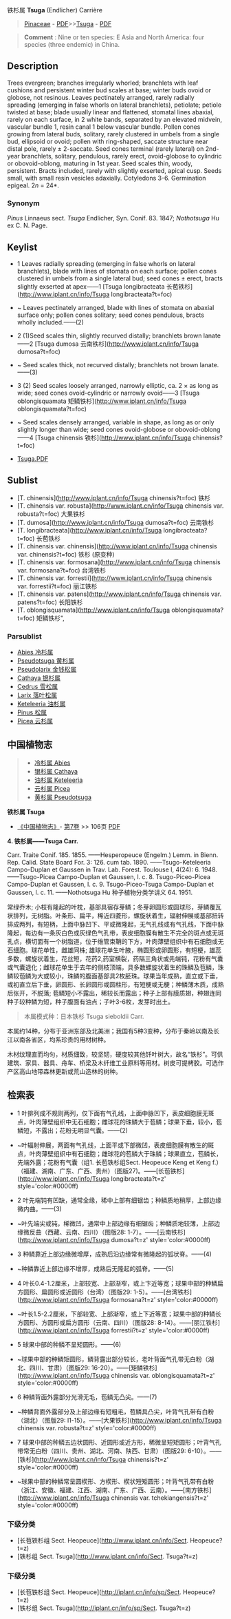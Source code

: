 铁杉属 **Tsuga** (Endlicher) Carrière

> [Pinaceae](http://www.iplant.cn/info/Pinaceae?t=foc) - [PDF](http://www.iplant.cn/foc/pdf/Pinaceae.pdf)>>[Tsuga](http://www.iplant.cn/info/Tsuga?t=foc) - [PDF](http://www.iplant.cn/foc/pdf/Tsuga.pdf)


> **Comment** : 
> Nine or ten species: E Asia and North America: four species (three endemic) in China.

## Description

Trees evergreen; branches irregularly whorled; branchlets with leaf cushions and persistent winter bud scales at base; winter buds ovoid or globose, not resinous. Leaves pectinately arranged, rarely radially spreading (emerging in false whorls on lateral branchlets), petiolate; petiole twisted at base; blade usually linear and flattened, stomatal lines abaxial, rarely on each surface, in 2 white bands, separated by an elevated midvein, vascular bundle 1, resin canal 1 below vascular bundle. Pollen cones growing from lateral buds, solitary, rarely clustered in umbels from a single bud, ellipsoid or ovoid; pollen with ring-shaped, saccate structure near distal pole, rarely ±  2-saccate. Seed cones terminal (rarely lateral) on 2nd-year branchlets, solitary, pendulous, rarely erect, ovoid-globose to cylindric or obovoid-oblong, maturing in 1st year. Seed scales thin, woody, persistent. Bracts included, rarely with slightly exserted, apical cusp. Seeds small, with small resin vesicles adaxially. Cotyledons 3-6. Germination epigeal. 2*n* = 24*.

### Synonym
*Pinus* Linnaeus sect. *Tsuga* Endlicher, Syn. Conif. 83. 1847; *Nothotsuga* Hu ex C. N. Page.


## Keylist

* 1 Leaves radially spreading (emerging in false whorls on lateral branchlets), blade with lines of stomata on each surface; pollen cones clustered in umbels from a single lateral bud; seed cones ± erect, bracts slightly exserted at apex——1 [Tsuga longibracteata 长苞铁杉](http://www.iplant.cn/info/Tsuga longibracteata?t=foc)
* ~ Leaves pectinately arranged, blade with lines of stomata on abaxial surface only; pollen cones solitary; seed cones pendulous, bracts wholly included.——(2)

* 2 (1)Seed scales thin, slightly recurved distally; branchlets brown lanate——2 [Tsuga dumosa 云南铁杉](http://www.iplant.cn/info/Tsuga dumosa?t=foc)
* ~ Seed scales thick, not recurved distally; branchlets not brown lanate.——(3)

* 3 (2) Seed scales loosely arranged, narrowly elliptic, ca. 2 × as long as wide; seed cones ovoid-cylindric or narrowly ovoid——3 [Tsuga oblongisquamata 矩鳞铁杉](http://www.iplant.cn/info/Tsuga oblongisquamata?t=foc)
* ~ Seed scales densely arranged, variable in shape, as long as or only slightly longer than wide; seed cones ovoid-globose or obovoid-oblong——4 [Tsuga chinensis 铁杉](http://www.iplant.cn/info/Tsuga chinensis?t=foc)


* [Tsuga.PDF](http://www.iplant.cn/foc/pdf/Tsuga.pdf)

## Sublist

* [T.  chinensis](http://www.iplant.cn/info/Tsuga chinensis?t=foc)
 铁杉
* [T.  chinensis var. robusta](http://www.iplant.cn/info/Tsuga chinensis var. robusta?t=foc)
 大果铁杉
* [T.  dumosa](http://www.iplant.cn/info/Tsuga dumosa?t=foc)
 云南铁杉
* [T.  longibracteata](http://www.iplant.cn/info/Tsuga longibracteata?t=foc)
 长苞铁杉
* [T.  chinensis var. chinensis](http://www.iplant.cn/info/Tsuga chinensis var. chinensis?t=foc)
 铁杉 (原变种)
* [T.  chinensis var. formosana](http://www.iplant.cn/info/Tsuga chinensis var. formosana?t=foc)
 台湾铁杉
* [T.  chinensis var. forrestii](http://www.iplant.cn/info/Tsuga chinensis var. forrestii?t=foc)
 丽江铁杉
* [T.  chinensis var. patens](http://www.iplant.cn/info/Tsuga chinensis var. patens?t=foc)
 长阳铁杉
* [T.  oblongisquamata](http://www.iplant.cn/info/Tsuga oblongisquamata?t=foc) 矩鳞铁杉",

### Parsublist

* [Abies  冷杉属](Abies-冷杉属.md)
* [Pseudotsuga  黄杉属](http://www.iplant.cn/info/Pseudotsuga?t=foc)
* [Pseudolarix  金钱松属](http://www.iplant.cn/info/Pseudolarix?t=foc)
* [Cathaya  银杉属](http://www.iplant.cn/info/Cathaya?t=foc)
* [Cedrus  雪松属](http://www.iplant.cn/info/Cedrus?t=foc)
* [Larix  落叶松属](http://www.iplant.cn/info/Larix?t=foc)
* [Keteleeria  油杉属](http://www.iplant.cn/info/Keteleeria?t=foc)
* [Pinus  松属](http://www.iplant.cn/info/Pinus?t=foc)
* [Picea  云杉属](http://www.iplant.cn/info/Picea?t=foc)


## 中国植物志

> * [冷杉属  Abies](Abies-冷杉属.md)
> * [银杉属  Cathaya](Cathaya-银杉属.md)
> * [油杉属  Keteleeria](http://www.iplant.cn/info/Keteleeria?t=z)
> * [云杉属  Picea](http://www.iplant.cn/info/Picea?t=z)
> * [黄杉属  Pseudotsuga](http://www.iplant.cn/info/Pseudotsuga?t=z)


**铁杉属 Tsuga**

* [《中国植物志》](http://www.iplant.cn/frps)- [第7卷](http://www.iplant.cn/frps/vol/7) >> 106页 [PDF](http://www.iplant.cn/frps/pdf/7/106y.pdf)


**4. 铁杉属——Tsuga Carr.**

Carr. Traite Conif. 185. 1855. ——Hesperopeuce (Engelm.) Lemm. in Bienn. Rep. Calid. State Board For. 3: 126. cum tab. 1890. ——Tsugo-Keteleeria Campo-Duplan et Gaussen in Trav. Lab. Forest. Toulouse Ⅰ, 4(24): 6. 1948. ——Tsugo-Picea Campo-Duplan et Gaussen, l. c. 8. Tsugo-Piceo-Picea Campo-Duplan et Gaussen, l. c. 9. Tsugo-Piceo-Tsuga Campo-Duplan et Gaussen, l. c. 11. ——Nothotsuga Hu 种子植物分类学讲义 64. 1951.

常绿乔木; 小枝有隆起的叶枕，基部具宿存芽鳞；冬芽卵圆形或圆球形，芽鳞覆瓦状排列，无树脂。叶条形、扁平，稀近四菱形，螺旋状着生，辐射伸展或基部扭转排成两列，有短柄，上面中脉凹下、平或微隆起，无气孔线或有气孔线，下面中脉隆起，每边有一条灰白色或灰绿色气孔带，表皮细胞膜有散生不完全的斑点或无斑孔点，横切面有一个树脂道，位于维管束鞘的下方，叶肉薄壁组织中有石细胞或无石细胞。球花单性，雌雄同株; 雄球花单生叶腋，椭圆形或卵圆形，有短梗，雄蕊多数，螺旋状着生，花丝短，花药2,药室横裂，药隔三角状或先端钝，花粉有气囊或气囊退化；雌球花单生于去年的侧枝顶端，具多数螺旋状着生的珠鳞及苞鳞，珠鳞较苞鳞为大或较小，珠鳞的腹面基部具2枚胚珠。球果当年成熟，直立或下垂，或初直立后下垂，卵圆形、长卵圆形或圆柱形，有短梗或无梗；种鳞薄木质，成熟后张开，不脱落; 苞鳞短小不露出，稀较长而露出；种子上部有膜质翅，种翅连同种子较种鳞为短，种子腹面有油点；子叶3-6枚，发芽时出土。

> 本属模式种：日本铁杉 Tsuga sieboldii Carr.

本属约14种，分布于亚洲东部及北美洲；我国有5种3变种，分布于秦岭以南及长江以南各省区，均系珍贵的用材树种。

木材纹理直而均匀，材质细致，较坚韧，硬度较其他钎叶树大，故名“铁杉”。可供建筑、家具、器具、舟车、桥梁及木纤维工业原料等用材。树皮可提栲胶。可选作产区高山地带森林更新或荒山造林的树种。

## 检索表

* 1 叶排列成不规则两列，仅下面有气孔线，上面中脉凹下，表皮细胞膜无斑点，叶肉薄壁组织中无石细胞；雌球花的珠鳞大于苞鳞；球果下垂，较小，苞鳞短，不露出；花粉无明显气囊。——(2)
* ~叶辐射伸展，两面有气孔线，上面平或下部微凹，表皮细胞膜有散生的斑点，叶肉薄壁组织中有石细胞；雌球花的苞鳞大于珠鳞；球果直立，苞鳞长，先端外露；花粉有气囊（组1. 长苞铁杉组Sect. Heopeuce Keng et Keng f.）（福建、湖南、广东、广西、贵州）（图版27)。——[长苞铁杉](http://www.iplant.cn/info/Tsuga longibracteata?t=z'  style='color:#0000ff)


* 2 叶先端钝有凹缺，通常全缘，稀中上部有细锯齿；种鳞质地稍厚，上部边缘微内曲。——(3)
* ~叶先端尖或钝，稀微凹，通常中上部边缘有细锯齿；种鳞质地较薄，上部边缘微反曲（西藏、云南、四川）（图版28: 1-7）。——[云南铁杉](http://www.iplant.cn/info/Tsuga dumosa?t=z'  style='color:#0000ff)


* 3 种鳞靠近上部边缘微增厚，成熟后沿边缘常有微隆起的弧状脊。——(4)
* ~种鳞靠近上部边缘不增厚，成熟后无隆起的弧脊。——(5)

* 4 叶长0.4-1.2厘米，上部较宽、上部渐窄，或上卞近等宽；球果中部的种鳞扁方圆形、扁圆形或近圆形（台湾）（图版29: 1-5）。——[台湾铁杉](http://www.iplant.cn/info/Tsuga formosana?t=z'  style='color:#0000ff)

* ~叶长1.5-2.2厘米，下部较宽、上部渐窄，或上下近等宽；球果中部的种鳞长方圆形、方圆形或扁方圆形（云南、四川）（图版28: 8-14）。——[丽江铁杉](http://www.iplant.cn/info/Tsuga forrestii?t=z'  style='color:#0000ff)


* 5 球果中部的种鳞不呈矩圆形。——(6)
* ~球果中部的种鳞矩圆形，鳞背露出部分较长，老叶背面气孔带无白粉（湖北、四川、甘肃）（图版29: 16-20）。——[矩鳞铁杉](http://www.iplant.cn/info/Tsuga chinensis var. oblongisquamata?t=z'  style='color:#0000ff)


* 6 种鳞背面外露部分光滑无毛，苞鳞无凸尖。——(7)
* ~种鳞背面外露部分及上部边缘有短粗毛，苞鳞具凸尖，叶背气孔带有白粉（湖北）（图版29: l1-15）。——[大果铁杉](http://www.iplant.cn/info/Tsuga chinensis var. robusta?t=z'  style='color:#0000ff)


* 7 球果中部的种鳞五边状圆形、近圆形或近方形，稀微呈短矩圆形；叶背气孔带常无白粉（四川、贵州、湖北、河南、陕西、甘肃）（图版29: 6-10）。——[铁杉](http://www.iplant.cn/info/Tsuga chinensis?t=z'  style='color:#0000ff)

* ~球果中部的种鳞常呈圆楔形、方楔形、楔状短矩圆形；叶背气孔带有白粉（浙江、安徽、福建、江西、湖南、广东、广西、云南）。——[南方铁杉](http://www.iplant.cn/info/Tsuga chinensis var. tchekiangensis?t=z'  style='color:#0000ff)

### 下级分类
* [长苞铁杉组  Sect. Heopeuce](http://www.iplant.cn/info/Sect. Heopeuce?t=z)
* [铁杉组  Sect. Tsuga](http://www.iplant.cn/info/Sect. Tsuga?t=z)

### 下级分类
* [长苞铁杉组  Sect. Heopeuce](http://iplant.cn/info/sp/Sect. Heopeuce?t=z)
* [铁杉组  Sect. Tsuga](http://iplant.cn/info/sp/Sect. Tsuga?t=z)
